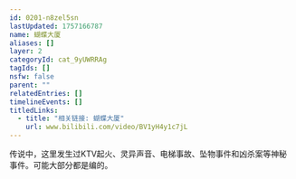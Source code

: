 ```yaml
---
id: 0201-n8zel5sn
lastUpdated: 1757166787
name: 蝴蝶大厦
aliases: []
layer: 2
categoryId: cat_9yUWRRAg
tagIds: []
nsfw: false
parent: ""
relatedEntries: []
timelineEvents: []
titledLinks:
  - title: "相关链接: 蝴蝶大厦"
    url: www.bilibili.com/video/BV1yH4y1c7jL
---
```


传说中，这里发生过KTV起火、灵异声音、电梯事故、坠物事件和凶杀案等神秘事件。可能大部分都是编的。